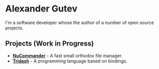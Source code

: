 # Alexander Gutev

I'm a software developer whose the author of a number of open source
projects.

## Projects (Work in Progress)

- [**NuCommander**](/nucommander-gtk) - A fast small orthodox file manager.
- [**Tridash**](http://github.com/alex-gutev/tridash) - A programming language based on bindings.
